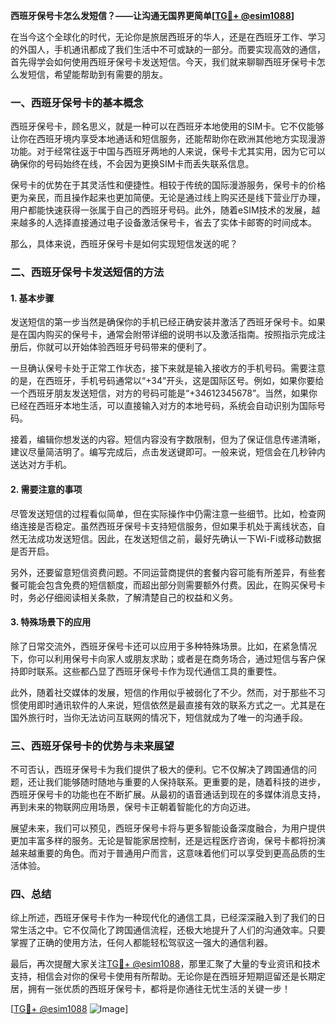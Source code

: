 **西班牙保号卡怎么发短信？——让沟通无国界更简单[[TG💪+ @esim1088](https://t.me/s/esim1088)]**

在当今这个全球化的时代，无论你是旅居西班牙的华人，还是在西班牙工作、学习的外国人，手机通讯都成了我们生活中不可或缺的一部分。而要实现高效的通信，首先得学会如何使用西班牙保号卡发送短信。今天，我们就来聊聊西班牙保号卡怎么发短信，希望能帮助到有需要的朋友。

### 一、西班牙保号卡的基本概念

西班牙保号卡，顾名思义，就是一种可以在西班牙本地使用的SIM卡。它不仅能够让你在西班牙境内享受本地通话和短信服务，还能帮助你在欧洲其他地方实现漫游功能。对于经常往返于中国与西班牙两地的人来说，保号卡尤其实用，因为它可以确保你的号码始终在线，不会因为更换SIM卡而丢失联系信息。

保号卡的优势在于其灵活性和便捷性。相较于传统的国际漫游服务，保号卡的价格更为亲民，而且操作起来也更加简便。无论是通过线上购买还是线下营业厅办理，用户都能快速获得一张属于自己的西班牙号码。此外，随着eSIM技术的发展，越来越多的人选择直接通过电子设备激活保号卡，省去了实体卡邮寄的时间成本。

那么，具体来说，西班牙保号卡是如何实现短信发送的呢？

### 二、西班牙保号卡发送短信的方法

#### 1. 基本步骤

发送短信的第一步当然是确保你的手机已经正确安装并激活了西班牙保号卡。如果是在国内购买的保号卡，通常会附带详细的说明书以及激活指南。按照指示完成注册后，你就可以开始体验西班牙号码带来的便利了。

一旦确认保号卡处于正常工作状态，接下来就是输入接收方的手机号码。需要注意的是，在西班牙，手机号码通常以“+34”开头，这是国际区号。例如，如果你要给一个西班牙朋友发送短信，对方的号码可能是“+34612345678”。当然，如果你已经在西班牙本地生活，可以直接输入对方的本地号码，系统会自动识别为国际号码。

接着，编辑你想发送的内容。短信内容没有字数限制，但为了保证信息传递清晰，建议尽量简洁明了。编写完成后，点击发送键即可。一般来说，短信会在几秒钟内送达对方手机。

#### 2. 需要注意的事项

尽管发送短信的过程看似简单，但在实际操作中仍需注意一些细节。比如，检查网络连接是否稳定。虽然西班牙保号卡支持短信服务，但如果手机处于离线状态，自然无法成功发送短信。因此，在发送短信之前，最好先确认一下Wi-Fi或移动数据是否开启。

另外，还要留意短信资费问题。不同运营商提供的套餐内容可能有所差异，有些套餐可能会包含免费的短信额度，而超出部分则需要额外付费。因此，在购买保号卡时，务必仔细阅读相关条款，了解清楚自己的权益和义务。

#### 3. 特殊场景下的应用

除了日常交流外，西班牙保号卡还可以应用于多种特殊场景。比如，在紧急情况下，你可以利用保号卡向家人或朋友求助；或者是在商务场合，通过短信与客户保持即时联系。这些都凸显了西班牙保号卡作为现代通信工具的重要性。

此外，随着社交媒体的发展，短信的作用似乎被弱化了不少。然而，对于那些不习惯使用即时通讯软件的人来说，短信依然是最直接有效的联系方式之一。尤其是在国外旅行时，当你无法访问互联网的情况下，短信就成为了唯一的沟通手段。

### 三、西班牙保号卡的优势与未来展望

不可否认，西班牙保号卡为我们提供了极大的便利。它不仅解决了跨国通信的问题，还让我们能够随时随地与重要的人保持联系。更重要的是，随着科技的进步，西班牙保号卡的功能也在不断扩展。从最初的语音通话到现在的多媒体消息支持，再到未来的物联网应用场景，保号卡正朝着智能化的方向迈进。

展望未来，我们可以预见，西班牙保号卡将与更多智能设备深度融合，为用户提供更加丰富多样的服务。无论是智能家居控制，还是远程医疗咨询，保号卡都将扮演越来越重要的角色。而对于普通用户而言，这意味着他们可以享受到更高品质的生活体验。

### 四、总结

综上所述，西班牙保号卡作为一种现代化的通信工具，已经深深融入到了我们的日常生活之中。它不仅简化了跨国通信流程，还极大地提升了人们的沟通效率。只要掌握了正确的使用方法，任何人都能轻松驾驭这一强大的通信利器。

最后，再次提醒大家关注[TG💪+ @esim1088](https://t.me/s/esim1088)，那里汇聚了大量的专业资讯和技术支持，相信会对你的保号卡使用有所帮助。无论你是在西班牙短期逗留还是长期定居，拥有一张优质的西班牙保号卡，都将是你通往无忧生活的关键一步！

[[TG💪+ @esim1088](https://t.me/s/esim1088) ![Image](https://i.postimg.cc/4NQfJmqS/Snipaste-2025-05-13-00-14-12.png)]